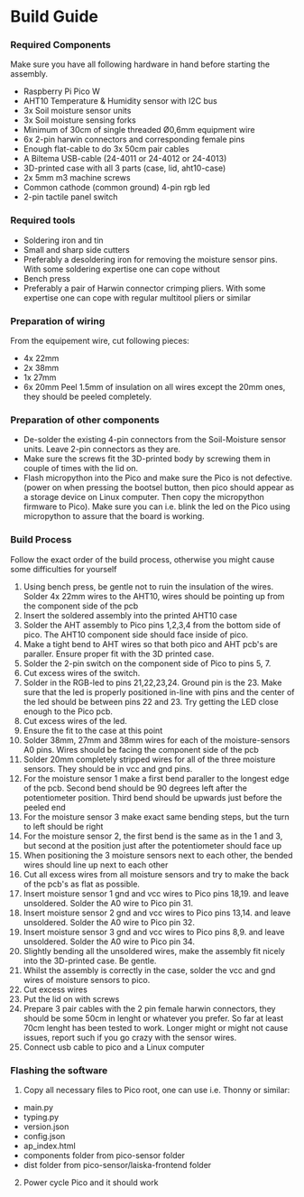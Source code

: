 # Build Guide

### Required Components
Make sure you have all following hardware in hand before starting the assembly.
- Raspberry Pi Pico W
- AHT10 Temperature & Humidity sensor with I2C bus
- 3x Soil moisture sensor units
- 3x Soil moisture sensing forks
- Minimum of 30cm of single threaded Ø0,6mm equipment wire
- 6x 2-pin harwin connectors and corresponding female pins
- Enough flat-cable to do 3x 50cm pair cables
- A Biltema USB-cable (24-4011 or 24-4012 or 24-4013)
- 3D-printed case with all 3 parts (case, lid, aht10-case)
- 2x 5mm m3 machine screws
- Common cathode (common ground) 4-pin rgb led
- 2-pin tactile panel switch

### Required tools
- Soldering iron and tin
- Small and sharp side cutters
- Preferably a desoldering iron for removing the moisture sensor pins. With some soldering expertise one can cope without
- Bench press
- Preferably a pair of Harwin connector crimping pliers. With some expertise one can cope with regular multitool pliers or similar

### Preparation of wiring
From the equipement wire, cut following pieces:
- 4x 22mm
- 2x 38mm
- 1x 27mm
- 6x 20mm
Peel 1.5mm of insulation on all wires except the 20mm ones, they should be peeled completely.

### Preparation of other components
- De-solder the existing 4-pin connectors from the Soil-Moisture sensor units. Leave 2-pin connectors as they are.
- Make sure the screws fit the 3D-printed body by screwing them in couple of times with the lid on.
- Flash micropython into the Pico and make sure the Pico is not defective. (power on when pressing the bootsel button, then pico should appear as a storage device on Linux computer. Then copy the micropython firmware to Pico). Make sure you can i.e. blink the led on the Pico using micropython to assure that the board is working.

### Build Process
Follow the exact order of the build process, otherwise you might cause some difficulties for yourself
1. Using bench press, be gentle not to ruin the insulation of the wires. Solder 4x 22mm wires to the AHT10, wires should be pointing up from the component side of the pcb
2. Insert the soldered assembly into the printed AHT10 case
3. Solder the AHT assembly to Pico pins 1,2,3,4 from the bottom side of pico. The AHT10 component side should face inside of pico.
4. Make a tight bend to AHT wires so that both pico and AHT pcb's are paraller. Ensure proper fit with the 3D printed case.
5. Solder the 2-pin switch on the component side of Pico to pins 5, 7.
6. Cut excess wires of the switch.
7. Solder in the RGB-led to pins 21,22,23,24. Ground pin is the 23. Make sure that the led is properly positioned in-line with pins and the center of the led should be between pins 22 and 23. Try getting the LED close enough to the Pico pcb.
8. Cut excess wires of the led.
9. Ensure the fit to the case at this point
10. Solder 38mm, 27mm and 38mm wires for each of the moisture-sensors A0 pins. Wires should be facing the component side of the pcb
11. Solder 20mm completely stripped wires for all of the three moisture sensors. They should be in vcc and gnd pins.
12. For the moisture sensor 1 make a first bend paraller to the longest edge of the pcb. Second bend should be 90 degrees left after the potentiometer position. Third bend should be upwards just before the peeled end
13. For the moisture sensor 3 make exact same bending steps, but the turn to left should be right
14. For the moisture sensor 2, the first bend is the same as in the 1 and 3, but second at the position just after the potentiometer should face up
15. When positioning the 3 moisture sensors next to each other, the bended wires should line up next to each other
16. Cut all excess wires from all moisture sensors and try to make the back of the pcb's as flat as possible.
17. Insert moisture sensor 1 gnd and vcc wires to Pico pins 18,19. and leave unsoldered. Solder the A0 wire to Pico pin 31.
18. Insert moisture sensor 2 gnd and vcc wires to Pico pins 13,14. and leave unsoldered. Solder the A0 wire to Pico pin 32.
19. Insert moisture sensor 3 gnd and vcc wires to Pico pins 8,9. and leave unsoldered. Solder the A0 wire to Pico pin 34.
20. Slightly bending all the unsoldered wires, make the assembly fit nicely into the 3D-printed case. Be gentle.
21. Whilst the assembly is correctly in the case, solder the vcc and gnd wires of moisture sensors to pico.
22. Cut excess wires
23. Put the lid on with screws
24. Prepare 3 pair cables with the 2 pin female harwin connectors, they should be some 50cm in lenght or whatever you prefer. So far at least 70cm lenght has been tested to work. Longer might or might not cause issues, report such if you go crazy with the sensor wires.
24. Connect usb cable to pico and a Linux computer

### Flashing the software
1. Copy all necessary files to Pico root, one can use i.e. Thonny or similar:
- main.py
- typing.py
- version.json
- config.json
- ap_index.html
- components folder from pico-sensor folder
- dist folder from pico-sensor/laiska-frontend folder
2. Power cycle Pico and it should work
